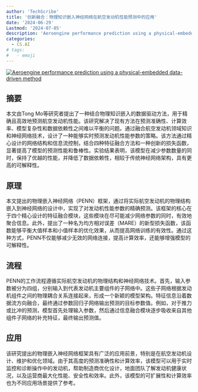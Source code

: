 ```yaml
---
author: 'TechScribe'
title: '创新融合：物理知识嵌入神经网络在航空发动机性能预测中的应用'
date: '2024-06-29'
Lastmod: '2024-07-05'
description: 'Aeroengine performance prediction using a physical-embedded data-driven method'
categories:
  - CS.AI
# tags:
#   - emoji
---
```


[![Aeroengine performance prediction using a physical-embedded data-driven method](https://arxiv-research-1301205113.cos.ap-guangzhou.myqcloud.com/images/2407.00501v1.pdf_0.jpg)](https://arxiv.org/abs/2407.00501v1)

## 摘要

本文由Tong Mo等研究者提出了一种结合物理知识嵌入的数据驱动方法，用于精确且高效地预测航空发动机性能。该研究解决了现有方法在预测准确性、计算效率、模型复杂性和数据依赖性之间难以平衡的问题。通过融合航空发动机领域知识和神经网络技术，设计了一种能够实时预测发动机性能参数的策略。该方法通过精心设计的网络结构和信息流控制，结合四种特征融合方法和一种创新的损失函数，显著提高了模型的预测性能和鲁棒性。实验结果表明，该模型在减少参数数量的同时，保持了优越的性能，并降低了数据依赖性，相较于传统神经网络架构，具有更高的可解释性。<!--more-->

## 原理

本文提出的物理嵌入神经网络（PENN）框架，通过将实际航空发动机的物理结构嵌入到神经网络的设计中，实现了对发动机性能参数的精确预测。该框架的核心在于四个精心设计的特征融合模块，这些模块在尽可能减少网络参数的同时，有效地聚合信息。此外，提出了一种名为均方相对误差（MARE）的新型损失函数，该函数能够平衡大值样本和小值样本的优化效果，从而提高网络训练的有效性。通过这种方式，PENN不仅能够减少无效的网络连接，提高计算效率，还能够增强模型的可解释性。

## 流程

PENN的工作流程遵循实际航空发动机的物理结构和神经网络技术。首先，输入参数被分为四组，分别输入到代表发动机主要组件的子网络中。这些子网络根据发动机组件之间的物理耦合关系连接起来，形成一个新颖的模型架构。特征信息沿着数据流方向融合，最终通过参数回归子网络输出预测的目标参数值。例如，对于推力或比冲的预测，模型首先处理输入参数，然后通过信息融合模块逐步吸收来自其他组件子网络的补充特征，最终输出预测值。

## 应用

该研究提出的物理嵌入神经网络框架具有广泛的应用前景，特别是在航空发动机设计、维护和优化领域。由于其高度的预测准确性和计算效率，该模型可以用于实时监控和诊断操作中的发动机，帮助制造商优化设计，地面团队了解发动机健康状况，以及运营商最大化性能、安全性和效率。此外，该模型的可扩展性和计算效率也为不同应用场景提供了参考。